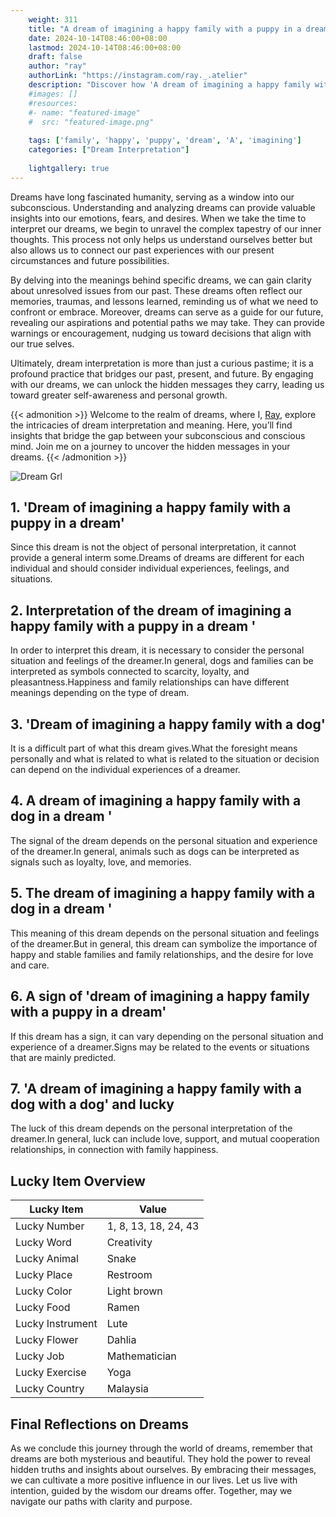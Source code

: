 ```yaml
---
    weight: 311
    title: "A dream of imagining a happy family with a puppy in a dream"  # Assuming 'title' column exists
    date: 2024-10-14T08:46:00+08:00
    lastmod: 2024-10-14T08:46:00+08:00
    draft: false
    author: "ray"
    authorLink: "https://instagram.com/ray._.atelier"
    description: "Discover how 'A dream of imagining a happy family with a puppy in a dream' can interpret your future and uncover its significant meanings in your life."
    #images: []
    #resources:
    #- name: "featured-image"
    #  src: "featured-image.png"
    
    tags: ['family', 'happy', 'puppy', 'dream', 'A', 'imagining']
    categories: ["Dream Interpretation"]
    
    lightgallery: true
---
```

    
Dreams have long fascinated humanity, serving as a window into our subconscious. Understanding and analyzing dreams can provide valuable insights into our emotions, fears, and desires. When we take the time to interpret our dreams, we begin to unravel the complex tapestry of our inner thoughts. This process not only helps us understand ourselves better but also allows us to connect our past experiences with our present circumstances and future possibilities.

By delving into the meanings behind specific dreams, we can gain clarity about unresolved issues from our past. These dreams often reflect our memories, traumas, and lessons learned, reminding us of what we need to confront or embrace. Moreover, dreams can serve as a guide for our future, revealing our aspirations and potential paths we may take. They can provide warnings or encouragement, nudging us toward decisions that align with our true selves.

Ultimately, dream interpretation is more than just a curious pastime; it is a profound practice that bridges our past, present, and future. By engaging with our dreams, we can unlock the hidden messages they carry, leading us toward greater self-awareness and personal growth.

{{< admonition >}}
Welcome to the realm of dreams, where I, [Ray](https://instagram.com/ray._.atelier), explore the intricacies of dream interpretation and meaning. Here, you’ll find insights that bridge the gap between your subconscious and conscious mind. Join me on a journey to uncover the hidden messages in your dreams.
{{< /admonition >}}

![Dream Grl](https://cdn.pixabay.com/photo/2017/11/02/03/35/gothic-2910057_1280.jpg "Dream Grl")

## 1. 'Dream of imagining a happy family with a puppy in a dream'
Since this dream is not the object of personal interpretation, it cannot provide a general interm some.Dreams of dreams are different for each individual and should consider individual experiences, feelings, and situations.

## 2. Interpretation of the dream of imagining a happy family with a puppy in a dream '
In order to interpret this dream, it is necessary to consider the personal situation and feelings of the dreamer.In general, dogs and families can be interpreted as symbols connected to scarcity, loyalty, and pleasantness.Happiness and family relationships can have different meanings depending on the type of dream.

## 3. 'Dream of imagining a happy family with a dog'
It is a difficult part of what this dream gives.What the foresight means personally and what is related to what is related to the situation or decision can depend on the individual experiences of a dreamer.

## 4. A dream of imagining a happy family with a dog in a dream '
The signal of the dream depends on the personal situation and experience of the dreamer.In general, animals such as dogs can be interpreted as signals such as loyalty, love, and memories.

## 5. The dream of imagining a happy family with a dog in a dream '
This meaning of this dream depends on the personal situation and feelings of the dreamer.But in general, this dream can symbolize the importance of happy and stable families and family relationships, and the desire for love and care.

## 6. A sign of 'dream of imagining a happy family with a puppy in a dream'
If this dream has a sign, it can vary depending on the personal situation and experience of a dreamer.Signs may be related to the events or situations that are mainly predicted.

## 7. 'A dream of imagining a happy family with a dog with a dog' and lucky
The luck of this dream depends on the personal interpretation of the dreamer.In general, luck can include love, support, and mutual cooperation relationships, in connection with family happiness.

## Lucky Item Overview
| Lucky Item          | Value              |
|---------------|--------------------|
| Lucky Number        | 1, 8, 13, 18, 24, 43  |
| Lucky Word          | Creativity |
| Lucky Animal        | Snake |
| Lucky Place         | Restroom     |
| Lucky Color         | Light brown     |
| Lucky Food          | Ramen      |
| Lucky Instrument    | Lute |
| Lucky Flower        | Dahlia    |
| Lucky Job           | Mathematician       |
| Lucky Exercise      | Yoga  |
| Lucky Country       | Malaysia    |


##  Final Reflections on Dreams

As we conclude this journey through the world of dreams, remember that dreams are both mysterious and beautiful. They hold the power to reveal hidden truths and insights about ourselves. By embracing their messages, we can cultivate a more positive influence in our lives. Let us live with intention, guided by the wisdom our dreams offer. Together, may we navigate our paths with clarity and purpose.
